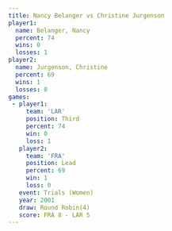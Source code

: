 ```yaml
---
title: Nancy Belanger vs Christine Jurgenson
player1:                    
  name: Belanger, Nancy     
  percent: 74               
  wins: 0                   
  losses: 1                 
player2:                    
  name: Jurgenson, Christine
  percent: 69               
  wins: 1                   
  losses: 0                 
games:
 - player1:         
     team: 'LAR'    
     position: Third
     percent: 74    
     win: 0         
     loss: 1        
   player2:        
     team: 'FRA'   
     position: Lead
     percent: 69   
     win: 1        
     loss: 0       
   event: Trials (Women)
   year: 2001           
   draw: Round Robin(4) 
   score: FRA 8 - LAR 5 
---
```

